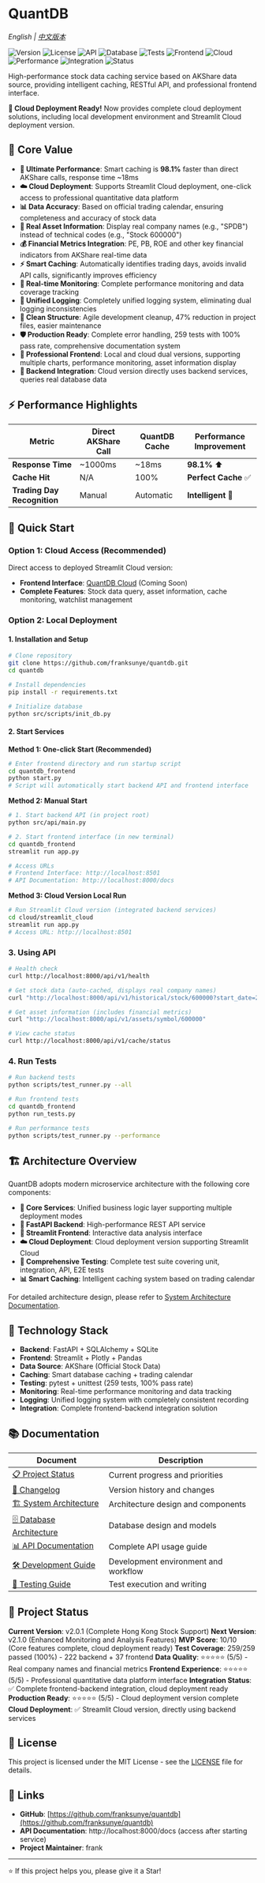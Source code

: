 # QuantDB

*English | [中文版本](README.zh-CN.md)*

![Version](https://img.shields.io/badge/version-2.0.1-blue)
![License](https://img.shields.io/badge/license-MIT-green)
![API](https://img.shields.io/badge/API-FastAPI-009688)
![Database](https://img.shields.io/badge/Database-SQLite-4169E1)
![Tests](https://img.shields.io/badge/Tests-259/259-success)
![Frontend](https://img.shields.io/badge/Frontend-Streamlit-FF4B4B)
![Cloud](https://img.shields.io/badge/Cloud-Ready-brightgreen)
![Performance](https://img.shields.io/badge/Cache-98.1%25_faster-brightgreen)
![Integration](https://img.shields.io/badge/Integration-Complete-success)
![Status](https://img.shields.io/badge/Status-Production_Ready-success)

High-performance stock data caching service based on AKShare data source, providing intelligent caching, RESTful API, and professional frontend interface.

**🚀 Cloud Deployment Ready!** Now provides complete cloud deployment solutions, including local development environment and Streamlit Cloud deployment version.

## 🎯 Core Value

- **🚀 Ultimate Performance**: Smart caching is **98.1%** faster than direct AKShare calls, response time ~18ms
- **☁️ Cloud Deployment**: Supports Streamlit Cloud deployment, one-click access to professional quantitative data platform
- **📊 Data Accuracy**: Based on official trading calendar, ensuring completeness and accuracy of stock data
- **🏢 Real Asset Information**: Display real company names (e.g., "SPDB") instead of technical codes (e.g., "Stock 600000")
- **💰 Financial Metrics Integration**: PE, PB, ROE and other key financial indicators from AKShare real-time data
- **⚡ Smart Caching**: Automatically identifies trading days, avoids invalid API calls, significantly improves efficiency
- **🔄 Real-time Monitoring**: Complete performance monitoring and data coverage tracking
- **📝 Unified Logging**: Completely unified logging system, eliminating dual logging inconsistencies
- **🧹 Clean Structure**: Agile development cleanup, 47% reduction in project files, easier maintenance
- **🛡️ Production Ready**: Complete error handling, 259 tests with 100% pass rate, comprehensive documentation system
- **📱 Professional Frontend**: Local and cloud dual versions, supporting multiple charts, performance monitoring, asset information display
- **🔧 Backend Integration**: Cloud version directly uses backend services, queries real database data

## ⚡ Performance Highlights

| Metric | Direct AKShare Call | QuantDB Cache | Performance Improvement |
|--------|-------------------|---------------|------------------------|
| **Response Time** | ~1000ms | ~18ms | **98.1%** ⬆️ |
| **Cache Hit** | N/A | 100% | **Perfect Cache** ✅ |
| **Trading Day Recognition** | Manual | Automatic | **Intelligent** 🧠 |

## 🚀 Quick Start

### Option 1: Cloud Access (Recommended)
Direct access to deployed Streamlit Cloud version:
- **Frontend Interface**: [QuantDB Cloud](https://quantdb.streamlit.app) (Coming Soon)
- **Complete Features**: Stock data query, asset information, cache monitoring, watchlist management

### Option 2: Local Deployment

#### 1. Installation and Setup

```bash
# Clone repository
git clone https://github.com/franksunye/quantdb.git
cd quantdb

# Install dependencies
pip install -r requirements.txt

# Initialize database
python src/scripts/init_db.py
```

#### 2. Start Services

**Method 1: One-click Start (Recommended)**
```bash
# Enter frontend directory and run startup script
cd quantdb_frontend
python start.py
# Script will automatically start backend API and frontend interface
```

**Method 2: Manual Start**
```bash
# 1. Start backend API (in project root)
python src/api/main.py

# 2. Start frontend interface (in new terminal)
cd quantdb_frontend
streamlit run app.py

# Access URLs
# Frontend Interface: http://localhost:8501
# API Documentation: http://localhost:8000/docs
```

**Method 3: Cloud Version Local Run**
```bash
# Run Streamlit Cloud version (integrated backend services)
cd cloud/streamlit_cloud
streamlit run app.py
# Access URL: http://localhost:8501
```

### 3. Using API

```bash
# Health check
curl http://localhost:8000/api/v1/health

# Get stock data (auto-cached, displays real company names)
curl "http://localhost:8000/api/v1/historical/stock/600000?start_date=20240101&end_date=20240131"

# Get asset information (includes financial metrics)
curl "http://localhost:8000/api/v1/assets/symbol/600000"

# View cache status
curl http://localhost:8000/api/v1/cache/status
```

### 4. Run Tests

```bash
# Run backend tests
python scripts/test_runner.py --all

# Run frontend tests
cd quantdb_frontend
python run_tests.py

# Run performance tests
python scripts/test_runner.py --performance
```

## 🏗️ Architecture Overview

QuantDB adopts modern microservice architecture with the following core components:

- **🔧 Core Services**: Unified business logic layer supporting multiple deployment modes
- **📡 FastAPI Backend**: High-performance REST API service
- **📱 Streamlit Frontend**: Interactive data analysis interface
- **☁️ Cloud Deployment**: Cloud deployment version supporting Streamlit Cloud
- **🧪 Comprehensive Testing**: Complete test suite covering unit, integration, API, E2E tests
- **📊 Smart Caching**: Intelligent caching system based on trading calendar

For detailed architecture design, please refer to [System Architecture Documentation](./docs/10_ARCHITECTURE.md).

## 🔧 Technology Stack

- **Backend**: FastAPI + SQLAlchemy + SQLite
- **Frontend**: Streamlit + Plotly + Pandas
- **Data Source**: AKShare (Official Stock Data)
- **Caching**: Smart database caching + trading calendar
- **Testing**: pytest + unittest (259 tests, 100% pass rate)
- **Monitoring**: Real-time performance monitoring and data tracking
- **Logging**: Unified logging system with completely consistent recording
- **Integration**: Complete frontend-backend integration solution

## 📚 Documentation

| Document | Description |
|----------|-------------|
| [📋 Project Status](./docs/00_BACKLOG.md) | Current progress and priorities |
| [📅 Changelog](./docs/01_CHANGELOG.md) | Version history and changes |
| [🏗️ System Architecture](./docs/10_ARCHITECTURE.md) | Architecture design and components |
| [🗄️ Database Architecture](./docs/11_DATABASE_ARCHITECTURE.md) | Database design and models |
| [📊 API Documentation](./docs/20_API.md) | Complete API usage guide |
| [🛠️ Development Guide](./docs/30_DEVELOPMENT.md) | Development environment and workflow |
| [🧪 Testing Guide](./docs/31_TESTING.md) | Test execution and writing |

## 🎯 Project Status

**Current Version**: v2.0.1 (Complete Hong Kong Stock Support)
**Next Version**: v2.1.0 (Enhanced Monitoring and Analysis Features)
**MVP Score**: 10/10 (Core features complete, cloud deployment ready)
**Test Coverage**: 259/259 passed (100%) - 222 backend + 37 frontend
**Data Quality**: ⭐⭐⭐⭐⭐ (5/5) - Real company names and financial metrics
**Frontend Experience**: ⭐⭐⭐⭐⭐ (5/5) - Professional quantitative data platform interface
**Integration Status**: ✅ Complete frontend-backend integration, cloud deployment ready
**Production Ready**: ⭐⭐⭐⭐⭐ (5/5) - Cloud deployment version complete
**Cloud Deployment**: ✅ Streamlit Cloud version, directly using backend services

## 📄 License

This project is licensed under the MIT License - see the [LICENSE](LICENSE) file for details.

## 🔗 Links

- **GitHub**: [https://github.com/franksunye/quantdb](https://github.com/franksunye/quantdb)
- **API Documentation**: http://localhost:8000/docs (access after starting service)
- **Project Maintainer**: frank

---

⭐ If this project helps you, please give it a Star!
